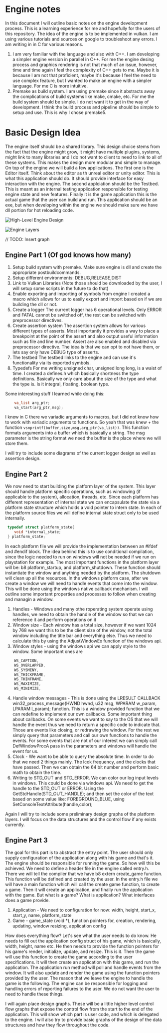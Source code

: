 # Engine notes
In this document I will outline basic notes on the engine development process.
This is a learning experience for me and hopefully for the users of this repository.
The idea of the engine is to be implemented in vulkan. I am using various tutorials
and sources on google to troubleshoot any errors. I am writing in in C for various reasons.

1. I am very familiar with the language and also with C++. I am developing a simpler engine version
in parallel in C++. For me the engine desing process and graphics rendering is not that much of an issue,
however, time and time again I feel the complexity of C++ gets to me. Maybe it is because I am not that
proficient, maybe it's because I feel the need to use complex feature, but I wanted to make an engine
with a simpler language. For me C is more intuitive.
2. Premake as build system. I am using premake since it abstracts away the complications of build systems like
make, cmake, etc. For me the build system should be simple. I do not want it to get in the way of development. I think
the build process and pipeline should be simple to setup and use. This is why I chose premake5.

# Basic Design Idea
The engine itself should be a shared library. This design choice stems from
the fact that the engine might grow, it might have multiple plugins, systems,
might link to many libraries and I do not want to client to need to link
to all of these systems. This makes the design more modular and simple to manage.
On top of the engine we will build a few applications. The first one is the Editor
itself. Think about the editor as th unreal editor or unity editor. This is what this
application should do. It should provide interface for easy interaction with the engine.
The second applciation should be the Testbed. This is meant as an internal testing application
responsible for testing engine state and new features. Finally it is the game application
this is the actual game that the user can build and run. This application should be an exe,
but when developing within the engine we should make sure we have dll portion for hot reloading code.

![High-Level Engine Design](Diagrams/engine_arc.png)

![Engine Layers](Diagrams/engine_layers.png)

// TODO: Insert graph

## Engine Part 1 (Of god knows how many)
1. Setup build system with premake. Make sure engine is dll and create the appropriate postbuildcommands.
2. Setup different environments: DEBUG,RELEASE,DIST
3. Link to Vulkan Libraries (Note those should be downloaded by the user, I will setup some scripts in the future to do that)
4. Enable exporting and importing of symbols from engine
I created a macro which allows for us to easily export and import based on if we are building the dll or not.
5. Create a logger
The current logger has 6 operational levels. Only ERROR and FATAL cannot be switched off, the rest can be switched
with preprocessor directives.
6. Create assertion system
The assertion system allows for various different types of asserts. Most importantly it provides a way
to place a breakpoint at the point of the assert and also output useful information such as file and line number.
Assert are also enabled and disabled via preprocessor directive. The idea is that we can opt to not have them,
or lets say only have DEBUG type of asserts.
7. The testbed
The testbed links to the engine and can use it's functionality via its exported symbols.
8. Typedefs
For me writing unsigned char, unsigned long long, is a waist of time. I created a defines.h which basically
shortness the type definitions. Basically we only care about the size of the type and what the type is. Is it
integral, floating, boolean type.

Some interesting stuff I learned while doing this:
```C
	va_list arg_ptr;
	va_start(arg_ptr,msg);
```
I knew in C there we variadic arguments to macros, but I did not know how to work
with variadic arguments to functions. So yeah that was knew + the function `vsnprintf(buffer,size,msg,arg_ptr(va_list))`.
This function formats arguments into a buffer which is basically a string. The msg parameter is the string format we need
the buffer is the place where we will store them.

I will try to include some diagrams of the current logger design as well as assertion design.

## Engine Part 2
We now need to start building the platform layer of the system. This layer should handle platform
specific operations, such as windowing (if applicable to the system), allocation, threads, etc.
Since each platform has different representation of internal state we can encapsulate the state
via a platform state structure which holds a void pointer to intern state. In each of the
platform source files we will define internal state struct only to be used internally.
```C
 typedef struct platform_state{
	void *internal_state;
 } platform_state;
```
In each platform file we will provide the implementation between an #ifdef and #endif block. The idea
behiind this is to use conditional compilation, since the logic needed to run on windows will not be
needed if we run on playstation for example. The most important functions in the platform layer will
be: b8 platform_startup, and platform_shutdown. These function should instantiate the window and anything
needed by the platform. The shutdown will clean up all the resources. In the windows platform case,
after we create a window we will need to handle events that come into the window. This will be done 
using the windows native callback mechanism. I will outline some important properties and processes
to follow when creating and managin a window.

1. Handles - Windows and many othe roperating system operate using handles, we need to obtain the handle
of the window so that we can reference it and perform operations on it
2. Window size - Each window has a total size, however if we want 1024 by 768 we want this to be the client
size of the window, not the total window including the title bar and everything else. Thus we need to calculate
this by using the AdjustWindowEx function of the windows api.
3. Window styles - using the windows api we can apply style to the window. Some important ones are

```C
	WS_CAPTION,
	WS_OVERLAPPED,
	WS_SYSMENY,
	WS_THICKFRAME,
	WS_THINFRAME,
	WS_MAXIMIZE,
	WS_MINIMIZE,
```
4. Handle window messages - This is done using the LRESULT CALLBACK win32_process_message(HWND hwnd, u32 msg, WPARAM w_param, LPARAM l_param);
function. This is a window provided function that we can redefine to implement our own callbacks. Some important thing about
callbacks. On some events we want to say to the OS that we will handle the event thus we need to return a specific code to indicate that.
Those are events like closing, or redrawing the window. For the rest we simply query that parameters and call our own functions to handle
the events. For some events that are not of our interest we can simply call DefWindowProcA pass in the parameters and windows will handle
the event for us.
5. Clock - We want to be able to query the absolute time. In order to do that we need 2 things mainly. The lcok frequency, and the clocks that have passed.
Then we can obtain the 64 bit number and perform basic math to obtain the time.
6. Writing to STD_OUT and STD_ERROR. We can color our log input levels in windows. This could be done via windows api.
We need to get the handle to the STD_OUT or ERROR. Using the GetStdHandle(STD_OUT_HANDLE); and then set
the color of the text based on some value like: FOREGROUND_BLUE, using SetConsoleTextAttribute(handle,color);

Again I will try to include some preliminary design graphs of the platform layers. I will focus on the data structures
and the control flow if any exists currently.


## Engine Part 3
The goal for this part is to abstract the entry point. The user should only supply configuration
of the application along with his game and that's it. The engine should be responsible for 
running the game. So how will this be achieved. We need to define a header file in the engine
called entry.h. There we will tell the compiler that we have b8 extern create_game function. This
function will be defined and created by the user. In the entry.h file we will have a main function
which will call the create game function, to create a game. Then it will create an application,
and finally run the application with the game. But what is a game? What is application? What interfaces
does a game provide.

1. Application - We need to configuration for now: width, height, start_x, start_y, name, platform_state
2. Game - game_state (void *), function pointers for, creation, rendering, updating, window resizing, application config

How does everything flow? Let's see what the user needs to do know. He needs to fill out the application config struct
of his game, which is basically, width, height, name etc. He then needs to provide the function pointers for his game's
render, initialize, update, and resize. This is it. Then the game will use this function to create the game according
to the user specifications. It will then create an application with this game, and run the application. The application
run method will poll and handle events from the window. It will also update and render the game using the function
pointers provided by the user. The reason that we leave the engine to handle the game is the following. The engine
can be responsible for logging and handling errors of reporting failures to the user. We do not want the user
to need to handle these things.


I will again place design graphs. These will be a little higher level control flow graphs that expose the
control flow from the start to the end of the application. This will show which part is user code, and which
is delegated to the engine. I will also try to provide basic graphs of the design of the data structures and
how they flow throughout the code.